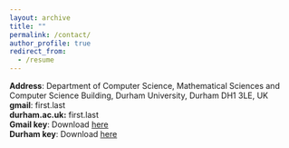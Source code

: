 ```yaml
---
layout: archive
title: ""
permalink: /contact/
author_profile: true
redirect_from:
  - /resume
---
```


<p>
	<strong>Address</strong>: Department of Computer Science, Mathematical Sciences and Computer Science Building, Durham University, Durham DH1 3LE, UK<br>
	<strong>gmail</strong>: first.last<br>
	<strong>durham.ac.uk:</strong> first.last<br>
	<strong>Gmail key</strong>: Download <a class="dhtgD aw5Odc" href="https://keys.openpgp.org/vks/v1/by-fingerprint/9D8C752CCA37E402E2299F670A40A037788357C8" rel="noopener" target="_blank">here</a><br>
	<strong>Durham key</strong>: Download <a class="dhtgD aw5Odc" href="https://keys.openpgp.org/vks/v1/by-fingerprint/B6D36B67687243989586191AD16A926EC5D8D0AF" rel="noopener" target="_blank">here</a><br>	
</p>
